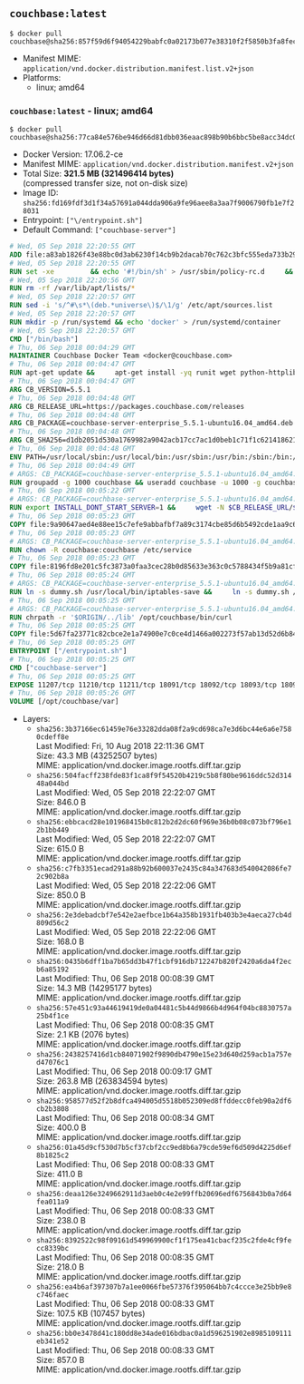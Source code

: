 ## `couchbase:latest`

```console
$ docker pull couchbase@sha256:857f59d6f94054229babfc0a02173b077e38310f2f5850b3fa8fece467b2c981
```

-	Manifest MIME: `application/vnd.docker.distribution.manifest.list.v2+json`
-	Platforms:
	-	linux; amd64

### `couchbase:latest` - linux; amd64

```console
$ docker pull couchbase@sha256:77ca84e576be946d66d81dbb036eaac898b90b6bbc5be8acc34dc0bb9935cf96
```

-	Docker Version: 17.06.2-ce
-	Manifest MIME: `application/vnd.docker.distribution.manifest.v2+json`
-	Total Size: **321.5 MB (321496414 bytes)**  
	(compressed transfer size, not on-disk size)
-	Image ID: `sha256:fd169fdf3d1f34a57691a044dda906a9fe96aee8a3aa7f9006790fb1e7f28031`
-	Entrypoint: `["\/entrypoint.sh"]`
-	Default Command: `["couchbase-server"]`

```dockerfile
# Wed, 05 Sep 2018 22:20:55 GMT
ADD file:a83ab1826f43e88bc0d3ab6230f14cb9b2dacab70c762c3bfc555eda733b292c in / 
# Wed, 05 Sep 2018 22:20:55 GMT
RUN set -xe 		&& echo '#!/bin/sh' > /usr/sbin/policy-rc.d 	&& echo 'exit 101' >> /usr/sbin/policy-rc.d 	&& chmod +x /usr/sbin/policy-rc.d 		&& dpkg-divert --local --rename --add /sbin/initctl 	&& cp -a /usr/sbin/policy-rc.d /sbin/initctl 	&& sed -i 's/^exit.*/exit 0/' /sbin/initctl 		&& echo 'force-unsafe-io' > /etc/dpkg/dpkg.cfg.d/docker-apt-speedup 		&& echo 'DPkg::Post-Invoke { "rm -f /var/cache/apt/archives/*.deb /var/cache/apt/archives/partial/*.deb /var/cache/apt/*.bin || true"; };' > /etc/apt/apt.conf.d/docker-clean 	&& echo 'APT::Update::Post-Invoke { "rm -f /var/cache/apt/archives/*.deb /var/cache/apt/archives/partial/*.deb /var/cache/apt/*.bin || true"; };' >> /etc/apt/apt.conf.d/docker-clean 	&& echo 'Dir::Cache::pkgcache ""; Dir::Cache::srcpkgcache "";' >> /etc/apt/apt.conf.d/docker-clean 		&& echo 'Acquire::Languages "none";' > /etc/apt/apt.conf.d/docker-no-languages 		&& echo 'Acquire::GzipIndexes "true"; Acquire::CompressionTypes::Order:: "gz";' > /etc/apt/apt.conf.d/docker-gzip-indexes 		&& echo 'Apt::AutoRemove::SuggestsImportant "false";' > /etc/apt/apt.conf.d/docker-autoremove-suggests
# Wed, 05 Sep 2018 22:20:56 GMT
RUN rm -rf /var/lib/apt/lists/*
# Wed, 05 Sep 2018 22:20:57 GMT
RUN sed -i 's/^#\s*\(deb.*universe\)$/\1/g' /etc/apt/sources.list
# Wed, 05 Sep 2018 22:20:57 GMT
RUN mkdir -p /run/systemd && echo 'docker' > /run/systemd/container
# Wed, 05 Sep 2018 22:20:57 GMT
CMD ["/bin/bash"]
# Thu, 06 Sep 2018 00:04:29 GMT
MAINTAINER Couchbase Docker Team <docker@couchbase.com>
# Thu, 06 Sep 2018 00:04:47 GMT
RUN apt-get update &&     apt-get install -yq runit wget python-httplib2 chrpath tzdata     lsof lshw sysstat net-tools numactl  &&     apt-get autoremove && apt-get clean &&     rm -rf /var/lib/apt/lists/* /tmp/* /var/tmp/*
# Thu, 06 Sep 2018 00:04:47 GMT
ARG CB_VERSION=5.5.1
# Thu, 06 Sep 2018 00:04:48 GMT
ARG CB_RELEASE_URL=https://packages.couchbase.com/releases
# Thu, 06 Sep 2018 00:04:48 GMT
ARG CB_PACKAGE=couchbase-server-enterprise_5.5.1-ubuntu16.04_amd64.deb
# Thu, 06 Sep 2018 00:04:48 GMT
ARG CB_SHA256=d1db2051d530a1769982a9042acb17cc7ac1d0beb1c71f1c6214186212237ce6
# Thu, 06 Sep 2018 00:04:48 GMT
ENV PATH=/usr/local/sbin:/usr/local/bin:/usr/sbin:/usr/bin:/sbin:/bin:/opt/couchbase/bin:/opt/couchbase/bin/tools:/opt/couchbase/bin/install
# Thu, 06 Sep 2018 00:04:49 GMT
# ARGS: CB_PACKAGE=couchbase-server-enterprise_5.5.1-ubuntu16.04_amd64.deb CB_RELEASE_URL=https://packages.couchbase.com/releases CB_SHA256=d1db2051d530a1769982a9042acb17cc7ac1d0beb1c71f1c6214186212237ce6 CB_VERSION=5.5.1
RUN groupadd -g 1000 couchbase && useradd couchbase -u 1000 -g couchbase -M
# Thu, 06 Sep 2018 00:05:22 GMT
# ARGS: CB_PACKAGE=couchbase-server-enterprise_5.5.1-ubuntu16.04_amd64.deb CB_RELEASE_URL=https://packages.couchbase.com/releases CB_SHA256=d1db2051d530a1769982a9042acb17cc7ac1d0beb1c71f1c6214186212237ce6 CB_VERSION=5.5.1
RUN export INSTALL_DONT_START_SERVER=1 &&     wget -N $CB_RELEASE_URL/$CB_VERSION/$CB_PACKAGE &&     echo "$CB_SHA256  $CB_PACKAGE" | sha256sum -c - &&     dpkg -i ./$CB_PACKAGE && rm -f ./$CB_PACKAGE
# Thu, 06 Sep 2018 00:05:23 GMT
COPY file:9a90647aed4e88ee15c7efe9abbafbf7a89c3174cbe85d6b5492cde1aa9c6355 in /etc/service/couchbase-server/run 
# Thu, 06 Sep 2018 00:05:23 GMT
# ARGS: CB_PACKAGE=couchbase-server-enterprise_5.5.1-ubuntu16.04_amd64.deb CB_RELEASE_URL=https://packages.couchbase.com/releases CB_SHA256=d1db2051d530a1769982a9042acb17cc7ac1d0beb1c71f1c6214186212237ce6 CB_VERSION=5.5.1
RUN chown -R couchbase:couchbase /etc/service
# Thu, 06 Sep 2018 00:05:23 GMT
COPY file:8196fd8e201c5fc3873a0faa3cec28b0d85633e363c0c5788434f5b9a81cfa5b in /usr/local/bin/ 
# Thu, 06 Sep 2018 00:05:24 GMT
# ARGS: CB_PACKAGE=couchbase-server-enterprise_5.5.1-ubuntu16.04_amd64.deb CB_RELEASE_URL=https://packages.couchbase.com/releases CB_SHA256=d1db2051d530a1769982a9042acb17cc7ac1d0beb1c71f1c6214186212237ce6 CB_VERSION=5.5.1
RUN ln -s dummy.sh /usr/local/bin/iptables-save &&     ln -s dummy.sh /usr/local/bin/lvdisplay &&     ln -s dummy.sh /usr/local/bin/vgdisplay &&     ln -s dummy.sh /usr/local/bin/pvdisplay
# Thu, 06 Sep 2018 00:05:25 GMT
# ARGS: CB_PACKAGE=couchbase-server-enterprise_5.5.1-ubuntu16.04_amd64.deb CB_RELEASE_URL=https://packages.couchbase.com/releases CB_SHA256=d1db2051d530a1769982a9042acb17cc7ac1d0beb1c71f1c6214186212237ce6 CB_VERSION=5.5.1
RUN chrpath -r '$ORIGIN/../lib' /opt/couchbase/bin/curl
# Thu, 06 Sep 2018 00:05:25 GMT
COPY file:5d67fa23771c82cbce2e1a74900e7c0ce4d1466a002273f57ab13d52d6b844b3 in / 
# Thu, 06 Sep 2018 00:05:25 GMT
ENTRYPOINT ["/entrypoint.sh"]
# Thu, 06 Sep 2018 00:05:25 GMT
CMD ["couchbase-server"]
# Thu, 06 Sep 2018 00:05:25 GMT
EXPOSE 11207/tcp 11210/tcp 11211/tcp 18091/tcp 18092/tcp 18093/tcp 18094/tcp 18095/tcp 18096/tcp 8091/tcp 8092/tcp 8093/tcp 8094/tcp 8095/tcp 8096/tcp
# Thu, 06 Sep 2018 00:05:26 GMT
VOLUME [/opt/couchbase/var]
```

-	Layers:
	-	`sha256:3b37166ec61459e76e33282dda08f2a9cd698ca7e3d6bc44e6a6e7580cdeff8e`  
		Last Modified: Fri, 10 Aug 2018 22:11:36 GMT  
		Size: 43.3 MB (43252507 bytes)  
		MIME: application/vnd.docker.image.rootfs.diff.tar.gzip
	-	`sha256:504facff238fde83f1ca8f9f54520b4219c5b8f80be9616ddc52d31448a044bd`  
		Last Modified: Wed, 05 Sep 2018 22:22:07 GMT  
		Size: 846.0 B  
		MIME: application/vnd.docker.image.rootfs.diff.tar.gzip
	-	`sha256:ebbcacd28e101968415b0c812b2d2dc60f969e36b0b08c073bf796e12b1bb449`  
		Last Modified: Wed, 05 Sep 2018 22:22:07 GMT  
		Size: 615.0 B  
		MIME: application/vnd.docker.image.rootfs.diff.tar.gzip
	-	`sha256:c7fb3351ecad291a88b92b600037e2435c84a347683d540042086fe72c902b8a`  
		Last Modified: Wed, 05 Sep 2018 22:22:06 GMT  
		Size: 850.0 B  
		MIME: application/vnd.docker.image.rootfs.diff.tar.gzip
	-	`sha256:2e3debadcbf7e542e2aefbce1b64a358b1931fb403b3e4aeca27cb4d809d56c2`  
		Last Modified: Wed, 05 Sep 2018 22:22:06 GMT  
		Size: 168.0 B  
		MIME: application/vnd.docker.image.rootfs.diff.tar.gzip
	-	`sha256:0435b6dff1ba7b65dd3b47f1cbf916db712247b820f2420a6da4f2ecb6a85192`  
		Last Modified: Thu, 06 Sep 2018 00:08:39 GMT  
		Size: 14.3 MB (14295177 bytes)  
		MIME: application/vnd.docker.image.rootfs.diff.tar.gzip
	-	`sha256:57e451c93a44619419de0a04481c5b44d9866b4d964f04bc8830757a25b4f1ce`  
		Last Modified: Thu, 06 Sep 2018 00:08:35 GMT  
		Size: 2.1 KB (2076 bytes)  
		MIME: application/vnd.docker.image.rootfs.diff.tar.gzip
	-	`sha256:2438257416d1cb84071902f9890db4790e15e23d640d259acb1a757ed47076c1`  
		Last Modified: Thu, 06 Sep 2018 00:09:17 GMT  
		Size: 263.8 MB (263834594 bytes)  
		MIME: application/vnd.docker.image.rootfs.diff.tar.gzip
	-	`sha256:958577d52f2b8dfca494005d5518b052309ed8ffddecc0feb90a2df6cb2b3808`  
		Last Modified: Thu, 06 Sep 2018 00:08:34 GMT  
		Size: 400.0 B  
		MIME: application/vnd.docker.image.rootfs.diff.tar.gzip
	-	`sha256:01a45d9cf530d7b5cf37cbf2cc9ed8b6a79cde59ef6d509d4225d6ef8b1825c2`  
		Last Modified: Thu, 06 Sep 2018 00:08:33 GMT  
		Size: 411.0 B  
		MIME: application/vnd.docker.image.rootfs.diff.tar.gzip
	-	`sha256:deaa126e3249662911d3aeb0c4e2e99ffb20696edf6756843b0a7d64fea011a9`  
		Last Modified: Thu, 06 Sep 2018 00:08:33 GMT  
		Size: 238.0 B  
		MIME: application/vnd.docker.image.rootfs.diff.tar.gzip
	-	`sha256:8392522c98f09161d549969900cf1f175ea41cbacf235c2fde4cf9fecc8339bc`  
		Last Modified: Thu, 06 Sep 2018 00:08:35 GMT  
		Size: 218.0 B  
		MIME: application/vnd.docker.image.rootfs.diff.tar.gzip
	-	`sha256:ea4b6af397307b7a1ee0066fbe57376f395064bb7c4ccce3e25bb9e8c746faec`  
		Last Modified: Thu, 06 Sep 2018 00:08:33 GMT  
		Size: 107.5 KB (107457 bytes)  
		MIME: application/vnd.docker.image.rootfs.diff.tar.gzip
	-	`sha256:bb0e3478d41c180dd8e34ade016bdbac0a1d596251902e8985109111eb341e52`  
		Last Modified: Thu, 06 Sep 2018 00:08:33 GMT  
		Size: 857.0 B  
		MIME: application/vnd.docker.image.rootfs.diff.tar.gzip
